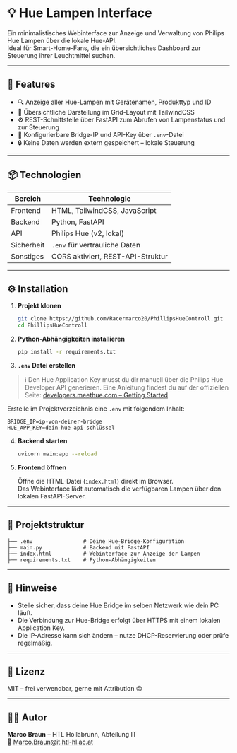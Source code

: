 # 💡 Hue Lampen Interface

Ein minimalistisches Webinterface zur Anzeige und Verwaltung von Philips Hue Lampen über die lokale Hue-API.  
Ideal für Smart-Home-Fans, die ein übersichtliches Dashboard zur Steuerung ihrer Leuchtmittel suchen.

---

## 🚀 Features

- 🔍 Anzeige aller Hue-Lampen mit Gerätenamen, Produkttyp und ID
- 🎨 Übersichtliche Darstellung im Grid-Layout mit TailwindCSS
- ⚙️ REST-Schnittstelle über FastAPI zum Abrufen von Lampenstatus und zur Steuerung
- 💾 Konfigurierbare Bridge-IP und API-Key über `.env`-Datei
- 🔒 Keine Daten werden extern gespeichert – lokale Steuerung

---

## 📦 Technologien

| Bereich        | Technologie        |
|----------------|-------------------|
| Frontend       | HTML, TailwindCSS, JavaScript |
| Backend        | Python, FastAPI    |
| API            | Philips Hue (v2, lokal) |
| Sicherheit     | `.env` für vertrauliche Daten |
| Sonstiges      | CORS aktiviert, REST-API-Struktur |

---

## ⚙️ Installation

1. **Projekt klonen**
   ```bash
   git clone https://github.com/Racermarco20/PhillipsHueControll.git
   cd PhillipsHueControll
   ```

2. **Python-Abhängigkeiten installieren**
   ```bash
   pip install -r requirements.txt
   ```

3. **`.env` Datei erstellen**

> ℹ️ Den Hue Application Key musst du dir manuell über die Philips Hue Developer API generieren. 
> Eine Anleitung findest du auf der offiziellen Seite: [developers.meethue.com – Getting Started](https://developers.meethue.com/develop/hue-api-v2/getting-started/)


   Erstelle im Projektverzeichnis eine `.env` mit folgendem Inhalt:

   ```env
   BRIDGE_IP=ip-von-deiner-bridge
   HUE_APP_KEY=dein-hue-api-schlüssel
   ```

4. **Backend starten**
   ```bash
   uvicorn main:app --reload
   ```

5. **Frontend öffnen**

   Öffne die HTML-Datei (`index.html`) direkt im Browser.  
   Das Webinterface lädt automatisch die verfügbaren Lampen über den lokalen FastAPI-Server.

---

## 📂 Projektstruktur

```
├── .env                # Deine Hue-Bridge-Konfiguration
├── main.py             # Backend mit FastAPI
├── index.html          # Webinterface zur Anzeige der Lampen
├── requirements.txt    # Python-Abhängigkeiten
```

---

## 🔐 Hinweise

- Stelle sicher, dass deine Hue Bridge im selben Netzwerk wie dein PC läuft.
- Die Verbindung zur Hue-Bridge erfolgt über HTTPS mit einem lokalen Application Key.
- Die IP-Adresse kann sich ändern – nutze DHCP-Reservierung oder prüfe regelmäßig.

---

## 📃 Lizenz

MIT – frei verwendbar, gerne mit Attribution 😊

---

## 🙋‍♂️ Autor

**Marco Braun** – HTL Hollabrunn, Abteilung IT  
📧 [Marco.Braun@it.htl-hl.ac.at](mailto:Marco.Braun@it.htl-hl.ac.at)
